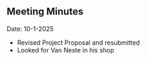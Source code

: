 ## Meeting Minutes
Date: 10-1-2025

* Revised Project Proposal and resubmitted
* Looked for Van Neste in his shop
